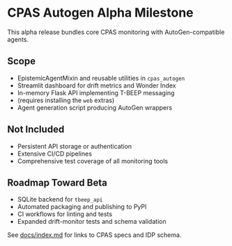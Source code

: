 # CPAS Autogen Alpha Milestone

This alpha release bundles core CPAS monitoring with AutoGen-compatible agents.

## Scope
- EpistemicAgentMixin and reusable utilities in `cpas_autogen`
- Streamlit dashboard for drift metrics and Wonder Index
- In-memory Flask API implementing T-BEEP messaging
- (requires installing the `web` extras)
- Agent generation script producing AutoGen wrappers

## Not Included
- Persistent API storage or authentication
- Extensive CI/CD pipelines
- Comprehensive test coverage of all monitoring tools

## Roadmap Toward Beta
- SQLite backend for `tbeep_api`
- Automated packaging and publishing to PyPI
- CI workflows for linting and tests
- Expanded drift-monitor tests and schema validation

See [docs/index.md](index.md) for links to CPAS specs and IDP schema.
